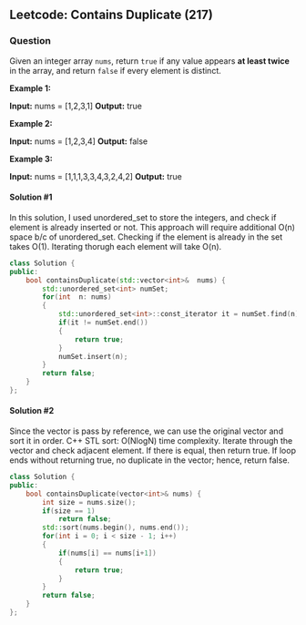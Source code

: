 
## Leetcode: Contains Duplicate (217)
### Question
Given an integer array `nums`, return `true` if any value appears **at least twice** in the array, and return `false` if every element is distinct.


**Example 1:**

**Input:** nums = [1,2,3,1]
**Output:** true

**Example 2:**

**Input:** nums = [1,2,3,4]
**Output:** false

**Example 3:**

**Input:** nums = [1,1,1,3,3,4,3,2,4,2]
**Output:** true



#### Solution #1
In this solution, I used unordered_set to store the integers, and check if element is already inserted or not.
This approach will require additional O(n) space b/c of unordered_set.
Checking if the element is already in the set takes O(1).
Iterating thorugh each element will take O(n).

``` cpp
class Solution {
public:
	bool containsDuplicate(std::vector<int>&  nums) {
		std::unordered_set<int> numSet;
		for(int  n: nums)
		{
			std::unordered_set<int>::const_iterator it = numSet.find(n);
			if(it != numSet.end())
			{
				return true;
			}
			numSet.insert(n);
		}
		return false;
	}
};
```

#### Solution #2
Since the vector is pass by reference, we can use the original vector and sort it in order.
C++ STL sort: O(NlogN) time complexity.
Iterate through the vector and check adjacent element. If there is equal, then return true.
If loop ends without returning true, no duplicate in the vector; hence, return false.

``` cpp
class Solution {
public:
    bool containsDuplicate(vector<int>& nums) {
        int size = nums.size();
        if(size == 1)
            return false;
        std::sort(nums.begin(), nums.end());
		for(int i = 0; i < size - 1; i++)
		{
		    if(nums[i] == nums[i+1])
		    {
		        return true;
		    }
		}
		return false;
    }
};
```
